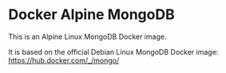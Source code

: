 Docker Alpine MongoDB
=====================

This is an Alpine Linux MongoDB Docker image.

It is based on the official Debian Linux MongoDB Docker image:  
https://hub.docker.com/_/mongo/
